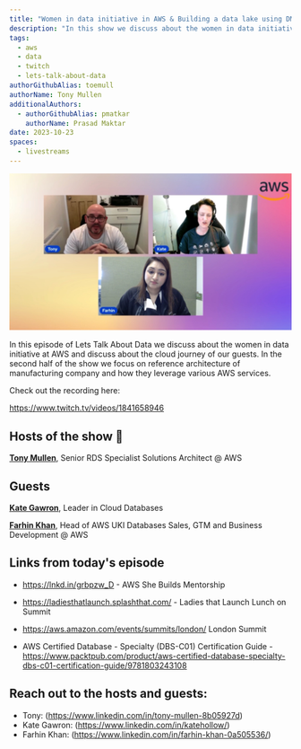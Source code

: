 ```yaml
---
title: "Women in data initiative in AWS & Building a data lake using DMS, Glue & Hudi | S01 E07 Lets Talk About Data Show"
description: "In this show we discuss about the women in data initiative at AWS and discuss about the cloud journey of our guests. In the second half of the show we focus on reference architecture of manufacturing company and how they leverage various AWS services."
tags:
  - aws
  - data
  - twitch
  - lets-talk-about-data
authorGithubAlias: toemull
authorName: Tony Mullen
additionalAuthors:
  - authorGithubAlias: pmatkar
    authorName: Prasad Maktar
date: 2023-10-23
spaces:
  - livestreams
---
```


![Screenshot from the stream or an image related to the topic](images/show7.jpg)

In this episode of Lets Talk About Data we discuss about the women in data initiative at AWS and discuss about the cloud journey of our guests. In the second half of the show we focus on reference architecture of manufacturing company and how they leverage various AWS services.

Check out the recording here:

https://www.twitch.tv/videos/1841658946


## Hosts of the show 🎤

[**Tony Mullen**](https://www.linkedin.com/in/tony-mullen-8b05927), Senior RDS Specialist Solutions Architect @ AWS

## Guests

[**Kate Gawron**](https://www.linkedin.com/in/katehollow/), Leader in Cloud Databases

[**Farhin Khan**](https://www.linkedin.com/in/farhin-khan-0a505536/), Head of AWS UKI Databases Sales, GTM and Business Development @ AWS


## Links from today's episode

* https://lnkd.in/grbpzw_D - AWS She Builds Mentorship
* https://ladiesthatlaunch.splashthat.com/ - Ladies that Launch Lunch on Summit
* https://aws.amazon.com/events/summits/london/ London Summit

* AWS Certified Database - Specialty (DBS-C01) Certification Guide - https://www.packtpub.com/product/aws-certified-database-specialty-dbs-c01-certification-guide/9781803243108


## Reach out to the hosts and guests:

- Tony: (https://www.linkedin.com/in/tony-mullen-8b05927d)
- Kate Gawron: (https://www.linkedin.com/in/katehollow/)
- Farhin Khan: (https://www.linkedin.com/in/farhin-khan-0a505536/)
